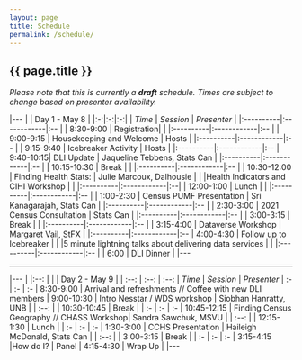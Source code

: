 ```yaml
---
layout: page
title: Schedule
permalink: /schedule/
---
```


## {{ page.title }}

*Please note that this is currently a **draft** schedule. Times are subject to change based on presenter availability.*

|--- 
| | Day 1 - May 8 |
|:-:|:-:|:-:|
| *Time* | *Session* | *Presenter* |
|:----------|:------------|:-- |
| 8:30-9:00	| Registration| |
|:----------|:------------|:-- |
| 9:00-9:15	| Housekeeping and Welcome	| Hosts |
|:----------|:------------|:-- |
| 9:15-9:40	| Icebreaker Activity |	Hosts |
|:----------|:------------|:--
| 9:40-10:15| DLI Update | Jaqueline Tebbens, Stats Can |
|:----------|:------------|:-- |
| 10:15-10:30	| Break	| |
|:----------|:------------|:-- |
| 10:30-12:00	| Finding Health Stats: | Julie Marcoux, Dalhousie |
| |Health Indicators and CIHI Workshop | |
|:----------|:------------|:--|
| 12:00-1:00 | Lunch	| |
|:----------|:------------|:-- |
| 1:00-2:30	| Census PUMF Presentation | Sri Kanagarajah, Stats Can |
|:----------|:------------|:-- |
| 2:30-3:00	| 2021 Census Consultation | Stats Can |
|:----------|:------------|:-- |
| 3:00-3:15	| Break	| |
|:----------|:------------|:-- |
| 3:15-4:00	| Dataverse Workshop | Margaret Vail, StFX |
|:----------|:------------|:--
| 4:00-4:30	| Follow up to Icebreaker |
| |5 minute lightning talks about delivering data services | |
|:----------|:------------|:-- |
| 6:00 | DLI Dinner |
|---

-------

|---
| |:--: | 
| | Day 2 - May 9 |
| :--: | :--: | :--: 
| *Time* | *Session* | *Presenter*
| :- | :- | :-
| 8:30-9:00	 | Arrival and refreshments // Coffee with new DLI members
| 9:00-10:30	| Intro Nesstar / WDS workshop | Siobhan Hanratty, UNB
|  | :--: | 
| 10:30-10:45	| Break	|
| :- | :- | :-
| 10:45-12:15	| Finding Census Geography // CHASS Workshop| Sandra Sawchuk, MSVU
|  | :--: | 
| 12:15-1:30	| Lunch	|
| :- | :- | :-
| 1:30-3:00	| CCHS Presentation |	Haileigh McDonald, Stats Can
|  | :--: | 
| 3:00-3:15	| Break	|
| :- | :- | :-
| 3:15-4:15	 |How do I?	| Panel
| 4:15-4:30	| Wrap Up	|
|---
